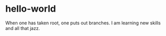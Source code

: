 # hello-world
When one has taken root, one puts out branches.
I am learning new skills and all that jazz.
